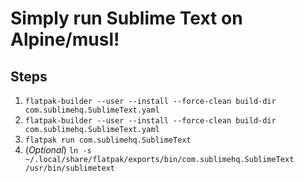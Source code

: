 # Simply run Sublime Text on Alpine/musl!

## Steps

1. `flatpak-builder --user --install --force-clean build-dir com.sublimehq.SublimeText.yaml`
2. `flatpak-builder --user --install --force-clean build-dir com.sublimehq.SublimeText.yaml`
3. `flatpak run com.sublimehq.SublimeText`
4. (*Optional*) `ln -s ~/.local/share/flatpak/exports/bin/com.sublimehq.SublimeText /usr/bin/sublimetext`

